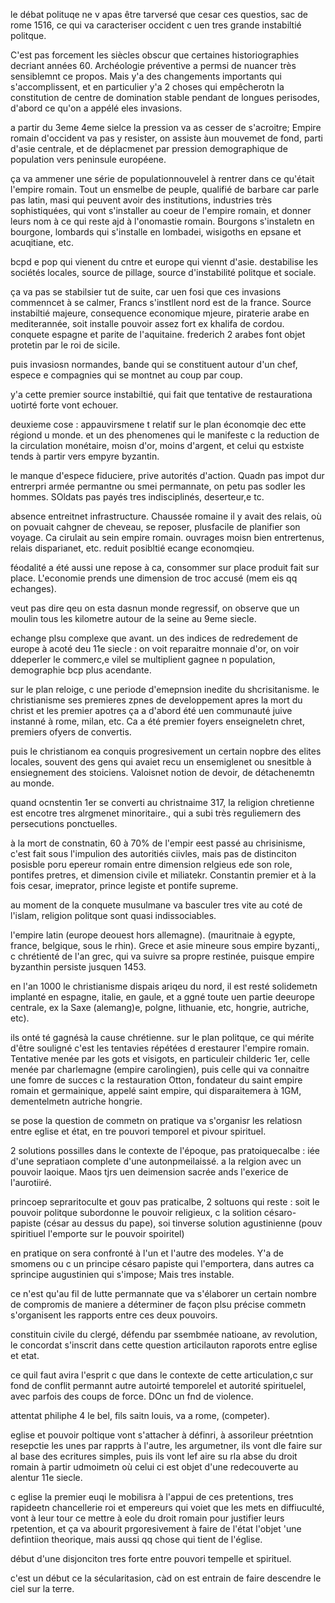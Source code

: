 le débat polituqe ne v apas être tarversé que cesar ces questios, sac de rome 1516, ce qui va caracteriser occident c uen tres grande instabiltié politque. 

C'est pas forcement les siècles obscur que certaines historiographies decriant années 60. Archéologie préventive a permsi de nuancer très sensiblemnt ce propos. Mais y'a des changements importants qui s'accomplissent, et en particulier y'a 2 choses qui empêcherotn la constitution de centre de domination stable pendant de longues perisodes, d'abord ce qu'on a appélé eles invasions.

a partir du 3eme 4eme sielce la pression va as cesser de s'acroitre; Empire romain d'occident va pas y resister, on assiste àun mouvemet de fond, parti d'asie centrale, et de déplacmenet par pression demographique de population vers peninsule européene.

ça va ammener une série de populationnouvelel à rentrer dans ce qu'était l'empire romain. Tout un ensmelbe de peuple, qualifié de barbare car parle pas latin, masi qui peuvent avoir des institutions, industries très sophistiquées, qui vont s'installer au coeur de l'empire romain, et donner leurs nom à ce qui reste ajd à l'onomastie romain. Bourgons s'instaletn en bourgone, lombards qui s'installe en lombadei, wisigoths en epsane et acuqitiane, etc.

bcpd e pop qui vienent du cntre et europe qui viennt d'asie. destabilise les sociétés locales, source de pillage, source d'instabilité politque et sociale.

ça va pas se stabilsier tut de suite, car uen fosi que ces invasions commenncet à se calmer, Francs s'instllent nord est de la france. Source instabiltié majeure, consequence economique mjeure, piraterie arabe en mediterannée, soit installe pouvoir assez fort ex khalifa de cordou. conquete espagne et parite de l'aquitaine. frederich 2 arabes font objet protetin par le roi de sicile.

puis invasiosn normandes, bande qui se constituent autour d'un chef, espece e compagnies qui se montnet au coup par coup. 

y'a cette premier source instabiltié, qui fait que tentative de restaurationa uotirté forte vont echouer.

deuxieme cose : appauvirsmene t relatif sur le plan économqie dec ette régiond u monde. et un des phenomenes qui le manifeste c la reduction de la circulation monétaire, moisn d'or, moins d'argent, et celui qu estxiste tends à partir vers empyre byzantin.

le manque d'espece fiduciere, prive autorités d'action. Quadn pas impot dur entrerpri armée permantne ou smei permannate, on petu pas sodler les hommes. SOldats pas payés tres indisciplinés, deserteur,e tc.

absence entreitnet infrastructure. Chaussée romaine il y avait des relais, où on povuait cahgner de cheveau, se reposer, plusfacile de planifier son voyage. Ca cirulait au sein empire romain. ouvrages moisn bien entrertenus, relais disparianet, etc. reduit posibltié ecange economqieu.

féodalité a été aussi une repose à ca, consommer sur place produit fait sur place. L'economie prends une dimension de troc accusé (mem eis qq echanges). 

veut pas dire qeu on esta dasnun monde regressif, on observe que un moulin tous les kilometre autour de la seine au 9eme siecle.

echange plsu complexe que avant. un des indices de redredement de europe à acoté deu 11e siecle : on voit reparaitre monnaie d'or, on voir ddeperler le commerc,e vilel se multiplient gagnee n population, demographie bcp plus acendante.

sur le plan reloige, c une periode d'emepnsion inedite du shcrisitanisme.  le christianisme ses premieres zpnes de developpement apres la mort du christ et les premier apotres ça a d'abord été uen communauté juive instanné à rome, milan, etc. Ca a été premier foyers enseigneletn chret, premiers ofyers de convertis.

puis le christianom ea conquis progresivement un certain nopbre des elites locales, souvent des gens qui avaiet recu un ensemiglenet ou snesitble à ensiegnement des stoiciens. Valoisnet notion de devoir, de détachenemtn au monde.

quand ocnstentin 1er se converti au christnaime 317, la religion chretienne est encotre tres alrgmenet minoritaire., qui a subi très reguliemern des persecutions ponctuelles.

à la mort de constnatin, 60 à 70% de l'empir eest passé au chrisinisme, c'est fait sous l'impulion des autoritiés ciivles, mais pas de distinciton posisble poru epereur romain entre dimension relgieus ede son role, pontifes pretres, et dimension civile et miliatekr. Constantin premier et à la fois cesar, imeprator, prince legiste et pontife supreme.

au moment de la conquete musulmane va basculer tres vite au coté de l'islam, religion politque sont quasi indissociables.

l'empire latin (europe deouest hors allemagne). (mauritnaie à egypte, france, belgique, sous le rhin). Grece et asie mineure sous empire byzanti,, c chrétienté de l'an grec, qui va suivre sa propre restinée, puisque empire byzanthin persiste jusquen 1453. 

en l'an 1000 le christianisme  dispais ariqeu du nord, il est resté solidemetn implanté en espagne, italie, en gaule, et a ggné toute uen partie deeurope centrale, ex la Saxe (alemang)e, polgne, lithuanie, etc, hongrie, autriche, etc).

ils onté té gagnésà la cause chrétienne. sur le plan politque, ce qui mérite d'être souligné c'est les tentavies répétées d erestaurer l'empire romain. Tentative menée par les gots et visigots, en particuleir childeric 1er, celle menée par charlemagne (empire carolingien), puis celle qui va connaitre une fomre de succes c la restauration Otton, fondateur du saint empire romain et germainique, appelé saint empire, qui disparaitemera à 1GM, dementelmetn autriche hongrie.

se pose la question de commetn on pratique va s'organisr les relatiosn entre eglise et état, en tre pouvori temporel et pivour spirituel. 


2 solutions possilles dans le contexte de l'époque,  pas pratoiquecalbe : iée d'une sepratiaon complete d'une autonpmeilaissé. a la relgion avec un pouvoir laoique. Maos tjrs uen deimension sacrée ands l'exerice de l'aurotiiré.

princoep sepraritoculte et gouv pas praticalbe, 2 soltuons qui reste : soit le pouvoir politque subordonne le pouvoir religieux, c la solition césaro-papiste (césar au dessus du pape), soi tinverse solution agustinienne (pouv spiritiuel l'emporte sur le pouvoir spoiritel)

en pratique on sera confronté à l'un et l'autre des modeles. Y'a de smomens ou c un principe césaro papiste qui l'emportera, dans autres ca sprincipe augustinien qui s'impose; Mais tres instable.

ce n'est qu'au fil de lutte permannate que va s'élaborer un certain nombre de compromis de maniere a déterminer de façon plsu précise commetn s'organisent les rapports entre ces deux pouvoirs.

constituin civile du clergé, défendu par ssembmée natioane, av revolution, le concordat s'inscrit dans cette question articilauton raporots entre eglise et etat.

ce quil faut avira l'esprit c que dans le contexte de cette articulation,c sur fond de conflit permannt autre autoirté temporelel et autorité spirituelel, avec parfois des coups de force.  DOnc un fnd de violence. 

attentat philiphe 4 le bel, fils saitn louis, va a rome, (competer).

eglise et pouvoir poltique vont s'attacher à définri, à assorileur préetntion resepctie les unes par rapprts à l'autre, les argumetner, ils vont dle faire sur al base des ecritures simples, puis ils vont lef aire su rla abse du droit romain à partir udmoimetn où celui ci est objet d'une redecouverte au alentur 11e siecle.

c eglise la premier euqi le mobilisra à l'appui de ces pretentions, tres rapideetn chancellerie roi et empereurs qui voiet que les mets en diffiuculté, vont à leur tour ce mettre à eole du droit romain pour justifier leurs rpetention, et ça va abourit prgoresivement à faire de l'état l'objet 'une defintiion theorique, mais aussi qq chose qui tient de l'église.

début d'une disjonciton tres forte entre pouvori tempelle et spirituel.

c'est un début ce la sécularitasion, càd on est entrain de faire descendre le ciel sur la terre. 